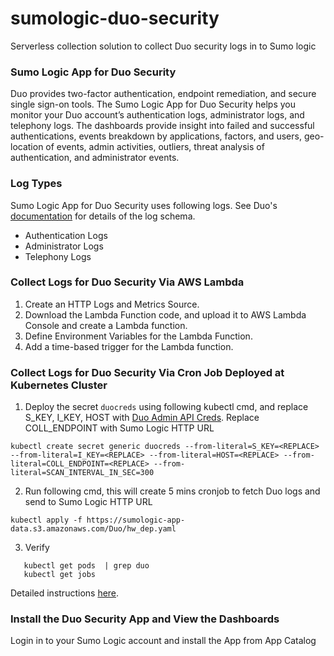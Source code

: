 # sumologic-duo-security
Serverless collection solution to collect Duo security logs in to Sumo logic 

### Sumo Logic App for Duo Security
Duo provides two-factor authentication, endpoint remediation, and secure single sign-on tools. The Sumo Logic App for Duo Security helps you monitor your Duo account’s authentication logs, administrator logs, and telephony logs. The dashboards provide insight into failed and successful authentications, events breakdown by applications, factors, and users, geo-location of events, admin activities, outliers, threat analysis of authentication, and administrator events.

### Log Types
Sumo Logic App for Duo Security uses following logs. See Duo's [documentation](https://duo.com/docs/adminapi#logs) for details of the log schema.

- Authentication Logs
- Administrator Logs
- Telephony Logs

### Collect Logs for Duo Security Via AWS Lambda
1. Create an HTTP Logs and Metrics Source.
2. Download the Lambda Function code, and upload it to AWS Lambda Console and create a Lambda function.
3. Define Environment Variables for the Lambda Function.
4. Add a time-based trigger for the Lambda function.

### Collect Logs for Duo Security Via Cron Job Deployed at Kubernetes Cluster
1. Deploy the secret `duocreds` using following kubectl cmd, and replace S_KEY, I_KEY, HOST with [Duo Admin API Creds](https://duo.com/docs/adminapi#logs). Replace COLL_ENDPOINT with Sumo Logic HTTP URL

```
kubectl create secret generic duocreds --from-literal=S_KEY=<REPLACE> --from-literal=I_KEY=<REPLACE> --from-literal=HOST=<REPLACE> --from-literal=COLL_ENDPOINT=<REPLACE> --from-literal=SCAN_INTERVAL_IN_SEC=300
```

2. Run following cmd, this will create 5 mins cronjob to fetch Duo logs and send to Sumo Logic HTTP URL

```kubectl apply -f https://sumologic-app-data.s3.amazonaws.com/Duo/hw_dep.yaml```

3. Verify 

```
   kubectl get pods  | grep duo
   kubectl get jobs
````
 

Detailed instructions [here](https://help.sumologic.com/07Sumo-Logic-Apps/22Security_and_Threat_Detection/Duo_Security/Collect_Logs_for_Duo_Security).

### Install the Duo Security App and View the Dashboards
Login in to your Sumo Logic account and install the App from App Catalog
